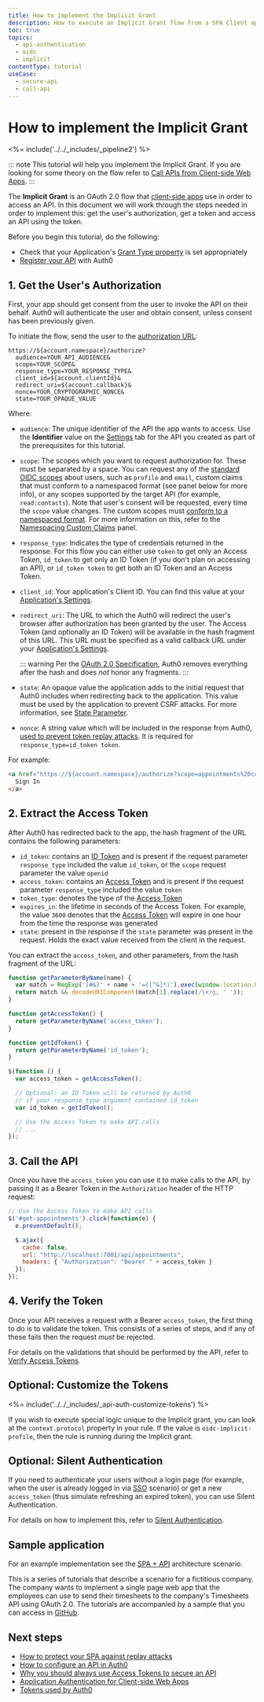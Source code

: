 ```yaml
---
title: How to implement the Implicit Grant
description: How to execute an Implicit Grant flow from a SPA Client application.
toc: true
topics:
  - api-authentication
  - oidc
  - implicit
contentType: tutorial
useCase:
  - secure-api
  - call-api
---
```

# How to implement the Implicit Grant

<%= include('../../_includes/_pipeline2') %>

::: note
This tutorial will help you implement the Implicit Grant. If you are looking for some theory on the flow refer to [Call APIs from Client-side Web Apps](/api-auth/grant/implicit).
:::

The __Implicit Grant__ is an OAuth 2.0 flow that [client-side apps](/quickstart/spa) use in order to access an API. In this document we will work through the steps needed in order to implement this: get the user's authorization, get a token and access an API using the token.

Before you begin this tutorial, do the following:

* Check that your Application's [Grant Type property](/applications/concepts/application-grant-types) is set appropriately
* [Register your API](/apis#how-to-configure-an-api-in-auth0) with Auth0

## 1. Get the User's Authorization

First, your app should get consent from the user to invoke the API on their behalf. Auth0 will authenticate the user and obtain consent, unless consent has been previously given.

To initiate the flow, send the user to the [authorization URL](/api/authentication#implicit):

```text
https://${account.namespace}/authorize?
  audience=YOUR_API_AUDIENCE&
  scope=YOUR_SCOPE&
  response_type=YOUR_RESPONSE_TYPE&
  client_id=${account.clientId}&
  redirect_uri=${account.callback}&
  nonce=YOUR_CRYPTOGRAPHIC_NONCE&
  state=YOUR_OPAQUE_VALUE
```

Where:

* `audience`: The unique identifier of the API the app wants to access. Use the **Identifier** value on the [Settings](${manage_url}/#/apis) tab for the API you created as part of the prerequisites for this tutorial.

* `scope`: The scopes which you want to request authorization for. These must be separated by a space. You can request any of the [standard OIDC scopes](https://openid.net/specs/openid-connect-core-1_0.html#StandardClaims) about users, such as `profile` and `email`, custom claims that must conform to a namespaced format (see panel below for more info), or any scopes supported by the target API (for example, `read:contacts`). Note that user's consent will be requested, every time the `scope` value changes. The custom scopes must [conform to a namespaced format](/api-auth/tutorials/adoption/scope-custom-claims). For more information on this, refer to the [Namespacing Custom Claims](#optional-customize-the-tokens) panel.

* `response_type`: Indicates the type of credentials returned in the response. For this flow you can either use `token` to get only an Access Token, `id_token` to get only an ID Token (if you don't plan on accessing an API), or `id_token token` to get both an ID Token and an Access Token.

* `client_id`: Your application's Client ID. You can find this value at your [Application's Settings](${manage_url}/#/applications/${account.clientId}/settings).

* `redirect_uri`: The URL to which the Auth0 will redirect the user's browser after authorization has been granted by the user. The Access Token (and optionally an ID Token) will be available in the hash fragment of this URL. This URL must be specified as a valid callback URL under your [Application's Settings](${manage_url}/#/applications/${account.clientId}/settings).

  ::: warning
  Per the [OAuth 2.0 Specification](https://tools.ietf.org/html/rfc6749#section-3.1.2), Auth0 removes everything after the hash and does *not* honor any fragments.
  :::

* `state`: An opaque value the application adds to the initial request that Auth0 includes when redirecting back to the application. This value must be used by the application to prevent CSRF attacks. For more information, see [State Parameter](/protocols/oauth-state).

* `nonce`: A string value which will be included in the response from Auth0, [used to prevent token replay attacks](/api-auth/tutorials/nonce). It is required for `response_type=id_token token`.

For example:

```html
<a href="https://${account.namespace}/authorize?scope=appointments%20contacts&audience=appointments:api&response_type=id_token%20token&client_id=${account.clientId}&redirect_uri=${account.callback}&nonce=12345789">
  Sign In
</a>
```

## 2. Extract the Access Token

After Auth0 has redirected back to the app, the hash fragment of the URL contains the following parameters:
- `id_token`: contains an [ID Token](/tokens/id-token) and is present if the request parameter `response_type` included the value `id_token`, or the `scope` request parameter the value `openid`
- `access_token`: contains an [Access Token](/tokens/overview-access-tokens) and is present if the request parameter `response_type` included the value `token`
- `token_type`: denotes the type of the [Access Token](/tokens/overview-access-tokens)
- `expires_in`: the lifetime in seconds of the Access Token. For example, the value `3600` denotes that the [Access Token](/tokens/overview-access-tokens) will expire in one hour from the time the response was generated
- `state`: present in the response if the `state` parameter was present in the request. Holds the exact value received from the client in the request.

You can extract the `access_token`, and other parameters, from the hash fragment of the URL:

```js
function getParameterByName(name) {
  var match = RegExp('[#&]' + name + '=([^&]*)').exec(window.location.hash);
  return match && decodeURIComponent(match[1].replace(/\+/g, ' '));
}

function getAccessToken() {
  return getParameterByName('access_token');
}

function getIdToken() {
  return getParameterByName('id_token');
}

$(function () {
  var access_token = getAccessToken();

  // Optional: an ID Token will be returned by Auth0
  // if your response_type argument contained id_token
  var id_token = getIdToken();

  // Use the Access Token to make API calls
  // ...
});
```

## 3. Call the API

Once you have the `access_token` you can use it to make calls to the API, by passing it as a Bearer Token in the `Authorization` header of the HTTP request:

``` js
// Use the Access Token to make API calls
$('#get-appointments').click(function(e) {
  e.preventDefault();

  $.ajax({
    cache: false,
    url: "http://localhost:7001/api/appointments",
    headers: { "Authorization": "Bearer " + access_token }
  });
});
```

## 4. Verify the Token

Once your API receives a request with a Bearer `access_token`, the first thing to do is to validate the token. This consists of a series of steps, and if any of these fails then the request _must_ be rejected.

For details on the validations that should be performed by the API, refer to [Verify Access Tokens](/api-auth/tutorials/verify-access-token).

## Optional: Customize the Tokens

<%= include('../../_includes/_api-auth-customize-tokens') %>

If you wish to execute special logic unique to the Implicit grant, you can look at the `context.protocol` property in your rule. If the value is `oidc-implicit-profile`, then the rule is running during the Implicit grant.

## Optional: Silent Authentication

If you need to authenticate your users without a login page (for example, when the user is already logged in via [SSO](/sso) scenario) or get a new `access_token` (thus simulate refreshing an expired token), you can use Silent Authentication.

For details on how to implement this, refer to [Silent Authentication](/api-auth/tutorials/silent-authentication).

## Sample application

For an example implementation see the [SPA + API](/architecture-scenarios/application/spa-api) architecture scenario.

This is a series of tutorials that describe a scenario for a fictitious company. The company wants to implement a single page web app that the employees can use to send their timesheets to the company's Timesheets API using OAuth 2.0. The tutorials are accompanied by a sample that you can access in [GitHub](https://github.com/auth0-samples/auth0-pnp-exampleco-timesheets).

## Next steps

- [How to protect your SPA against replay attacks](/api-auth/tutorials/nonce)
- [How to configure an API in Auth0](/apis)
- [Why you should always use Access Tokens to secure an API](/api-auth/why-use-access-tokens-to-secure-apis)
- [Application Authentication for Client-side Web Apps](/application-auth/client-side-web)
- [Tokens used by Auth0](/tokens)
